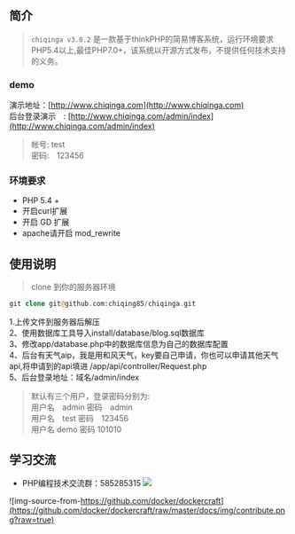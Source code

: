 ## 简介 ##
> `chiqinga v3.0.2` 是一款基于thinkPHP的简易博客系统，运行环境要求PHP5.4以上,最佳PHP7.0+，该系统以开源方式发布，不提供任何技术支持的义务。
### demo ###
演示地址：[http://www.chiqinga.com](http://www.chiqinga.com)
<br />
后台登录演示　: [http://www.chiqinga.com/admin/index](http://www.chiqinga.com/admin/index)
>帐号: test<br />
>密码:　123456
### 环境要求 ###
- PHP 5.4 +
- 开启curl扩展
- 开启 GD 扩展
- apache请开启 mod_rewrite 

## 使用说明 ##
> clone 到你的服务器环境
```php
git clone git@github.com:chiqing85/chiqinga.git
```
1.上传文件到服务器后解压<br />
2、使用数据库工具导入install/database/blog.sql数据库<br />
3、修改app/database.php中的数据库信息为自己的数据库配置<br />
4、后台有天气aip，我是用和风天气，key要自己申请，你也可以申请其他天气api,将申请到的api填进 /app/api/controller/Request.php<br />
5、后台登录地址：域名/admin/index<br />
>默认有三个用户，登录密码分别为:<br />
用户名　admin 		密码　admin<br />
用户名　test		密码　123456<br />
用户名	demo		密码  101010<br />

## 学习交流 ##

* PHP编程技术交流群：585285315 [![](https://camo.githubusercontent.com/615c9901677f501582b6057efc9396b3ed27dc29/687474703a2f2f7075622e69647171696d672e636f6d2f7770612f696d616765732f67726f75702e706e67)](http://shang.qq.com/wpa/qunwpa?idkey=8f2cf81e94318dfad138f76764d0e46c70205556b12807bf332d1f72cafe4666)


![img-source-from-https://github.com/docker/dockercraft](https://github.com/docker/dockercraft/raw/master/docs/img/contribute.png?raw=true)
